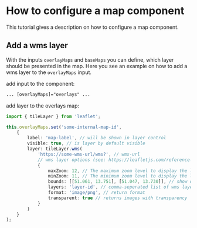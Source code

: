 # How to configure a map component

This tutorial gives a description on how to configure a map component.

## Add a wms layer

With the inputs `overlayMaps` and `baseMaps` you can define, which layer should be presented in the map. Here you see an example on how to add a wms layer to the `overlayMaps` input.

add input to the component:
```html
... [overlayMaps]="overlays" ...
```

add layer to the overlays map:
```typescript
import { tileLayer } from 'leaflet';

this.overlayMaps.set('some-internal-map-id',
    {
        label: 'map-label', // will be shown in layer control
        visible: true, // is layer by default visible
        layer: tileLayer.wms(
            'https://some-wms-url/wms?', // wms-url
            // wms layer options (see: https://leafletjs.com/reference-1.3.4.html#tilelayer-wms)
            {
                maxZoom: 12, // The maximum zoom level to display the layer (inklusive)
                minZoom: 11, // The minimum zoom level to display the layer (inklusive)
                bounds: [[51.061, 13.751], [51.047, 13.730]], // show only in this bounds
                layers: 'layer-id', // comma-seperated list of wms layers to show
                format: 'image/png', // return format
                transparent: true // returns images with transparency
            }
        )
    }
);
```
